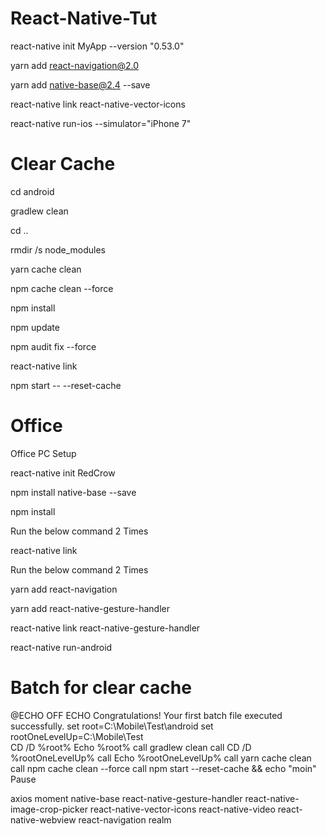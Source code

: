 # React-Native-Tut

react-native init MyApp --version "0.53.0"

yarn add react-navigation@2.0

yarn add native-base@2.4 --save

react-native link react-native-vector-icons

react-native run-ios --simulator="iPhone 7"

# Clear Cache

cd android

gradlew clean

cd ..

rmdir /s node_modules

yarn cache clean

npm cache clean --force

npm install

npm update

npm audit fix --force

react-native link

npm start -- --reset-cache

# Office

Office PC Setup

  react-native init RedCrow

  npm install native-base --save

  npm install

Run the below command 2 Times

  react-native link

Run the below command 2 Times

  yarn add react-navigation

  yarn add react-native-gesture-handler
  
  react-native link react-native-gesture-handler
  
  react-native run-android

# Batch for clear cache

@ECHO OFF
ECHO Congratulations! Your first batch file executed successfully.
set root=C:\Mobile\Test\android
set rootOneLevelUp=C:\Mobile\Test\
CD /D %root%
Echo %root%
call gradlew clean
call CD /D %rootOneLevelUp%
call Echo %rootOneLevelUp%
call yarn cache clean
call npm cache clean --force
call npm start --reset-cache && echo "moin"
Pause

  
axios
moment
native-base
react-native-gesture-handler
react-native-image-crop-picker
react-native-vector-icons
react-native-video
react-native-webview
react-navigation
realm


